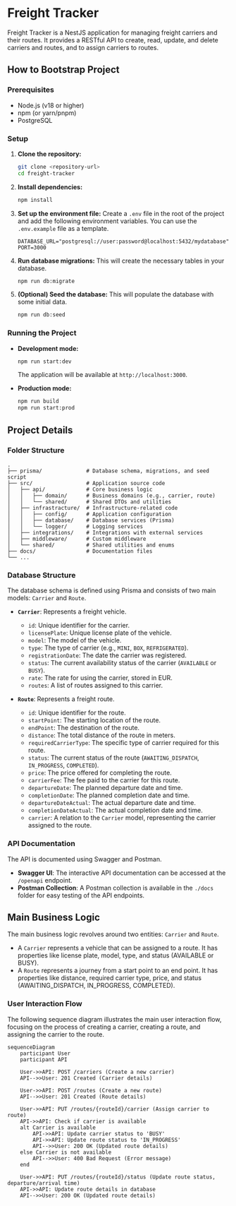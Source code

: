 # Freight Tracker

Freight Tracker is a NestJS application for managing freight carriers and their routes. It provides a RESTful API to create, read, update, and delete carriers and routes, and to assign carriers to routes.

## How to Bootstrap Project

### Prerequisites

- Node.js (v18 or higher)
- npm (or yarn/pnpm)
- PostgreSQL

### Setup

1.  **Clone the repository:**
    ```bash
    git clone <repository-url>
    cd freight-tracker
    ```

2.  **Install dependencies:**
    ```bash
    npm install
    ```

3.  **Set up the environment file:**
    Create a `.env` file in the root of the project and add the following environment variables. You can use the `.env.example` file as a template.

    ```
    DATABASE_URL="postgresql://user:password@localhost:5432/mydatabase"
    PORT=3000
    ```

4.  **Run database migrations:**
    This will create the necessary tables in your database.
    ```bash
    npm run db:migrate
    ```

5.  **(Optional) Seed the database:**
    This will populate the database with some initial data.
    ```bash
    npm run db:seed
    ```

### Running the Project

-   **Development mode:**
    ```bash
    npm run start:dev
    ```
    The application will be available at `http://localhost:3000`.

-   **Production mode:**
    ```bash
    npm run build
    npm run start:prod
    ```

## Project Details

### Folder Structure

```
.
├── prisma/              # Database schema, migrations, and seed script
├── src/                 # Application source code
│   ├── api/             # Core business logic
│   │   ├── domain/      # Business domains (e.g., carrier, route)
│   │   └── shared/      # Shared DTOs and utilities
│   ├── infrastracture/  # Infrastructure-related code
│   │   ├── config/      # Application configuration
│   │   ├── database/    # Database services (Prisma)
│   │   └── logger/      # Logging services
│   ├── integrations/    # Integrations with external services
│   ├── middleware/      # Custom middleware
│   └── shared/          # Shared utilities and enums
├── docs/                # Documentation files
└── ...
```

### Database Structure

The database schema is defined using Prisma and consists of two main models: `Carrier` and `Route`.

-   **`Carrier`**: Represents a freight vehicle.
    -   `id`: Unique identifier for the carrier.
    -   `licensePlate`: Unique license plate of the vehicle.
    -   `model`: The model of the vehicle.
    -   `type`: The type of carrier (e.g., `MINI`, `BOX`, `REFRIGERATED`).
    -   `registrationDate`: The date the carrier was registered.
    -   `status`: The current availability status of the carrier (`AVAILABLE` or `BUSY`).
    -   `rate`: The rate for using the carrier, stored in EUR.
    -   `routes`: A list of routes assigned to this carrier.

-   **`Route`**: Represents a freight route.
    -   `id`: Unique identifier for the route.
    -   `startPoint`: The starting location of the route.
    -   `endPoint`: The destination of the route.
    -   `distance`: The total distance of the route in meters.
    -   `requiredCarrierType`: The specific type of carrier required for this route.
    -   `status`: The current status of the route (`AWAITING_DISPATCH`, `IN_PROGRESS`, `COMPLETED`).
    -   `price`: The price offered for completing the route.
    -   `carrierFee`: The fee paid to the carrier for this route.
    -   `departureDate`: The planned departure date and time.
    -   `completionDate`: The planned completion date and time.
    -   `departureDateActual`: The actual departure date and time.
    -   `completionDateActual`: The actual completion date and time.
    -   `carrier`: A relation to the `Carrier` model, representing the carrier assigned to the route.

### API Documentation

The API is documented using Swagger and Postman.

-   **Swagger UI**: The interactive API documentation can be accessed at the `/openapi` endpoint.
-   **Postman Collection**: A Postman collection is available in the `./docs` folder for easy testing of the API endpoints.

## Main Business Logic

The main business logic revolves around two entities: `Carrier` and `Route`.

-   A `Carrier` represents a vehicle that can be assigned to a route. It has properties like license plate, model, type, and status (AVAILABLE or BUSY).
-   A `Route` represents a journey from a start point to an end point. It has properties like distance, required carrier type, price, and status (AWAITING_DISPATCH, IN_PROGRESS, COMPLETED).

### User Interaction Flow

The following sequence diagram illustrates the main user interaction flow, focusing on the process of creating a carrier, creating a route, and assigning the carrier to the route.

```mermaid
sequenceDiagram
    participant User
    participant API

    User->>API: POST /carriers (Create a new carrier)
    API-->>User: 201 Created (Carrier details)

    User->>API: POST /routes (Create a new route)
    API-->>User: 201 Created (Route details)

    User->>API: PUT /routes/{routeId}/carrier (Assign carrier to route)
    API->>API: Check if carrier is available
    alt Carrier is available
        API->>API: Update carrier status to 'BUSY'
        API->>API: Update route status to 'IN_PROGRESS'
        API-->>User: 200 OK (Updated route details)
    else Carrier is not available
        API-->>User: 400 Bad Request (Error message)
    end

    User->>API: PUT /routes/{routeId}/status (Update route status, departure/arrival time)
    API->>API: Update route details in database
    API-->>User: 200 OK (Updated route details)
```
